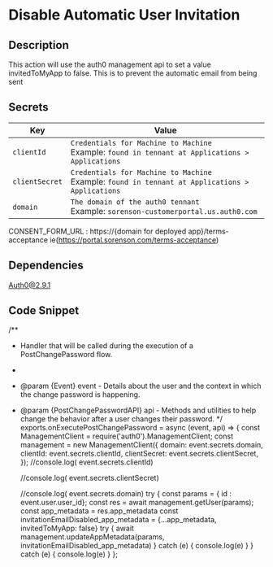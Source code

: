 # Disable Automatic User Invitation

## Description

This action will use the auth0 management api to set a value invitedToMyApp to false. This is to prevent the automatic email from being sent

## Secrets

| Key            | Value                                                                                              |
| -------------- | -------------------------------------------------------------------------------------------------- |
| `clientId`     | `Credentials for Machine to Machine`<br>Example: `found in tennant at Applications > Applications` |
| `clientSecret` | `Credentials for Machine to Machine`<br>Example: `found in tennant at Applications > Applications` |
| `domain`       | `The domain of the auth0 tennant`<br>Example: `sorenson-customerportal.us.auth0.com`               |

CONSENT_FORM_URL : https://{domain for deployed app}/terms-acceptance ie(https://portal.sorenson.com/terms-acceptance)

## Dependencies

Auth0@2.9.1

## Code Snippet

/\*\*

- Handler that will be called during the execution of a PostChangePassword flow.
-
- @param {Event} event - Details about the user and the context in which the change password is happening.
- @param {PostChangePasswordAPI} api - Methods and utilities to help change the behavior after a user changes their password.
  \*/
  exports.onExecutePostChangePassword = async (event, api) => {
  const ManagementClient = require('auth0').ManagementClient;
  const management = new ManagementClient({
  domain: event.secrets.domain,
  clientId: event.secrets.clientId,
  clientSecret: event.secrets.clientSecret,
  });
  //console.log( event.secrets.clientId)

  //console.log( event.secrets.clientSecret)

  //console.log( event.secrets.domain)
  try {
  const params = { id : event.user.user_id};
  const res = await management.getUser(params);
  const app_metadata = res.app_metadata
  const invitationEmailDisabled_app_metadata = {...app_metadata, invitedToMyApp: false}
  try {
  await management.updateAppMetadata(params, invitationEmailDisabled_app_metadata)
  } catch (e) {
  console.log(e)
  }
  } catch (e) {
  console.log(e)
  }
  };
